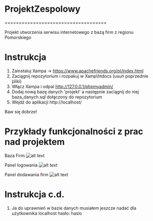 # ProjektZespolowy
====================================

Projekt utworzenia serwisu internetowego z bazą firm z regionu Pomorskiego


# Instrukcja
1. Zainstaluj Xampa -> https://www.apachefriends.org/pl/index.html
2. Zaciągnij repozytorium i rozpakuj w Xamp\htdocs (usuń poprzednie pliki)
3. Włącz Xampa i odpal http://127.0.0.1/phpmyadmin/
4. Dodaj nową bazę danych 'projekt' a następnie zaciągnij do niej baza_danych.sql dołączony do repozytorium
5. Wejdź do aplikacji http://localhost/

Baw się dobrze!

# Przykłady funkcjonalności z prac nad projektem

Baza Firm
![alt text](https://i.imgur.com/FPa0dLP.png)

Panel logowania
![alt text](https://i.imgur.com/bvmePwy.png)

Panel dodawania firm
![alt text](https://i.imgur.com/6k0KEZo.png)

# Instrukcja c.d.
1. Ja do uprawnień w bazie danych musiałem jeszcze nadać dla użytkownika localhost hasło: haslo
